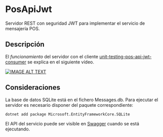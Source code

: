 # PosApiJwt

Servidor REST con seguridad JWT para implementar el servicio de mensajería POS.

## Descripción

El *funcionamiento* del servidor con el cliente [unit-testing-pos-api-jwt-consumer](https://github.com/aetxabao/unit-testing-pos-api-jwt-consumer "unit-testing-pos-api-jwt-consumer (GitHub)") se explica en el siguiente vídeo.

[![IMAGE ALT TEXT](https://img.youtube.com/vi/t0W5lKJcerQ/0.jpg)](https://www.youtube.com/watch?v=t0W5lKJcerQ&list=PLK_BHw0Wm4MKJKynoZf1ph-KpBbzZti_m&index=5 "04. POS Api JWT Consumer")

## Consideraciones

La base de datos SQLite está en el fichero Messages.db. Para ejecutar el servidor es necesario disponer del paquete correspondiente:

```
dotnet add package Microsoft.EntityFrameworkCore.SQLite
```

El API del servicio puede ser visible en [Swagger](https://localhost:5001/swagger/index.html "API Swagger") cuando se está ejecutando.


